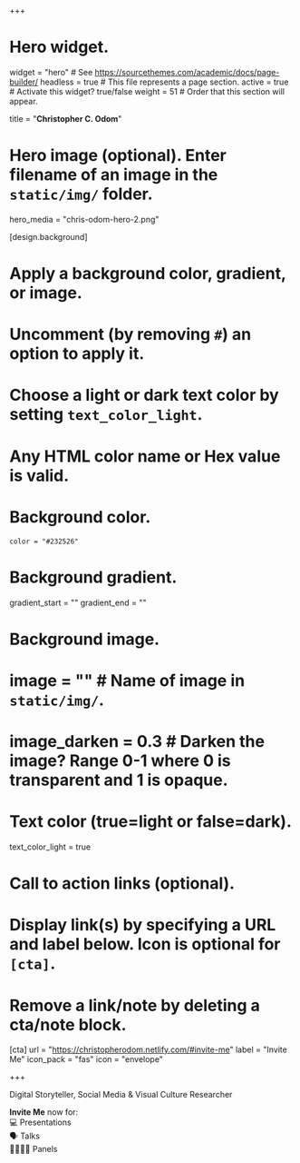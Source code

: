 +++
# Hero widget.
widget = "hero"  # See https://sourcethemes.com/academic/docs/page-builder/
headless = true  # This file represents a page section.
active = true  # Activate this widget? true/false
weight = 51  # Order that this section will appear.

title = "**Christopher C. Odom**"

# Hero image (optional). Enter filename of an image in the `static/img/` folder.
hero_media = "chris-odom-hero-2.png"

[design.background]
  # Apply a background color, gradient, or image.
  #   Uncomment (by removing `#`) an option to apply it.
  #   Choose a light or dark text color by setting `text_color_light`.
  #   Any HTML color name or Hex value is valid.

  # Background color.
    color = "#232526"

  # Background gradient.
  gradient_start = ""
  gradient_end = ""

  # Background image.
#  image = ""  # Name of image in `static/img/`.
#  image_darken = 0.3  # Darken the image? Range 0-1 where 0 is transparent and 1 is opaque.

  # Text color (true=light or false=dark).
  text_color_light = true

# Call to action links (optional).
#   Display link(s) by specifying a URL and label below. Icon is optional for `[cta]`.
#   Remove a link/note by deleting a cta/note block.
[cta]
  url = "https://christopherodom.netlify.com/#invite-me"
  label = "Invite Me"
  icon_pack = "fas"
  icon = "envelope"

+++

Digital Storyteller, Social Media & Visual Culture Researcher

**Invite Me** now for:
<br/>
💻 Presentations<br/>
🗣️ Talks<br/>
👨‍👩‍👧‍👦 Panels<br/>
